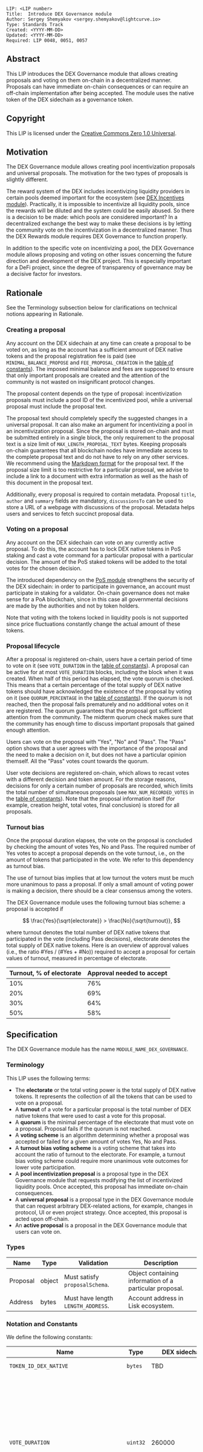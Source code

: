 ```
LIP: <LIP number>
Title:  Introduce DEX Governance module
Author: Sergey Shemyakov <sergey.shemyakov@lightcurve.io>
Type: Standards Track
Created: <YYYY-MM-DD>
Updated: <YYYY-MM-DD>
Required: LIP 0048, 0051, 0057
```

## Abstract

This LIP introduces the DEX Governance module that allows creating proposals and voting on them on-chain in a decentralized manner. Proposals can have immediate on-chain consequences or can require an off-chain implementation after being accepted. The module uses the native token of the DEX sidechain as a governance token.

## Copyright

This LIP is licensed under the [Creative Commons Zero 1.0 Universal](https://creativecommons.org/publicdomain/zero/1.0/).

## Motivation

The DEX Governance module allows creating pool incentivization proposals and universal proposals. The motivation for the two types of proposals is slightly different.

The reward system of the DEX includes incentivizing liquidity providers in certain pools deemed important for the ecosystem (see [DEX Incentives module][dexIncentivesModule]).
Practically, it is impossible to incentivize all liquidity pools, since the rewards will be diluted and the system could be easily abused.
So there is a decision to be made: which pools are considered important?
In a decentralized exchange the best way to make these decisions is by letting the community vote on the incentivization in a decentralized manner.
Thus the DEX Rewards module requires DEX Governance to function properly.

In addition to the specific vote on incentivizing a pool, the DEX Governance module allows proposing and voting on other issues concerning the future direction and development of the DEX project.
This is especially important for a DeFi project, since the degree of transparency of governance may be a decisive factor for investors.

## Rationale

See the Terminology subsection below for clarifications on technical notions appearing in Rationale.

### Creating a proposal

Any account on the DEX sidechain at any time can create a proposal to be voted on, as long as the account has a sufficient amount of DEX native tokens and the proposal registration fee is paid (see `MINIMAL_BALANCE_PROPOSE` and `FEE_PROPOSAL_CREATION` in the [table of constants](#notation-and-constants)).
The imposed minimal balance and fees are supposed to ensure that only important proposals are created and the attention of the community is not wasted on insignificant protocol changes.

The proposal content depends on the type of proposal: incentivization proposals must include a pool ID of the incentivized pool, while a universal proposal must include the proposal text.

The proposal text should completely specify the suggested changes in a universal proposal.
It can also make an argument for incentivizing a pool in an incentivization proposal.
Since the proposal is stored on-chain and must be submitted entirely in a single block, the only requirement to the proposal text is a size limit of `MAX_LENGTH_PROPOSAL_TEXT` bytes.
Keeping proposals on-chain guarantees that all blockchain nodes have immediate access to the complete proposal text and do not have to rely on any other services.
We recommend using the [Markdown format](https://www.markdownguide.org/) for the proposal text.
If the proposal size limit is too restrictive for a particular proposal, we advise to include a link to a document with extra information as well as the hash of this document in the proposal text.

Additionally, every proposal is required to contain metadata.
Proposal `title`, `author` and `summary` fields are mandatory, `discussionsTo` can be used to store a URL of a webpage with discussions of the proposal.
Metadata helps users and services to fetch succinct proposal data.

### Voting on a proposal

Any account on the DEX sidechain can vote on any currently active proposal.
To do this, the account has to lock DEX native tokens in PoS staking and cast a vote command for a particular proposal with a particular decision.
The amount of the PoS staked tokens will be added to the total votes for the chosen decision.

The introduced dependency on the [PoS module][posModule] strengthens the security of the DEX sidechain: in order to participate in governance, an account must participate in staking for a validator.
On-chain governance does not make sense for a PoA blockchain, since in this case all governmental decisions are made by the authorities and not by token holders.

Note that voting with the tokens locked in liquidity pools is not supported since price fluctuations constantly change the actual amount of these tokens.

### Proposal lifecycle

After a proposal is registered on-chain, users have a certain period of time to vote on it (see `VOTE_DURATION` in the [table of constants](#notation-and-constants)). A proposal can be active for at most `VOTE_DURATION` blocks, including the block when it was created.
When half of this period has elapsed, the vote quorum is checked.
This means that a certain percentage of the total supply of DEX native tokens should have acknowledged the existence of the proposal by voting on it (see `QUORUM_PERCENTAGE` in the [table of constants](#notation-and-constants)).
If the quorum is not reached, then the proposal fails prematurely and no additional votes on it are registered.
The quorum guarantees that the proposal got sufficient attention from the community.
The midterm quorum check makes sure that the community has enough time to discuss important proposals that gained enough attention.

Users can vote on the proposal with "Yes", "No" and "Pass".
The "Pass" option shows that a user agrees with the importance of the proposal and the need to make a decision on it, but does not have a particular opinion themself.
All the "Pass" votes count towards the quorum.

User vote decisions are registered on-chain, which allows to recast votes with a different decision and token amount.
For the storage reasons, decisions for only a certain number of proposals are recorded, which limits the total number of simultaneous proposals (see `MAX_NUM_RECORDED_VOTES` in the [table of constants](#notation-and-constants)). Note that the proposal information itself (for example, creation height, total votes, final conclusion) is stored for all proposals.

### Turnout bias

Once the proposal duration elapses, the vote on the proposal is concluded by checking the amount of votes Yes, No and Pass.
The required number of Yes votes to accept a proposal depends on the vote turnout, i.e., on the amount of tokens that participated in the vote. We refer to this dependency as turnout bias.

The use of turnout bias implies that at low turnout the voters must be much more unanimous to pass a proposal.
If only a small amount of voting power is making a decision, there should be a clear consensus among the voters.

The DEX Governance module uses the following turnout bias scheme: a proposal is accepted if

$$ \frac{Yes}{\sqrt{electorate}} > \frac{No}{\sqrt{turnout}}, $$

where turnout denotes the total number of DEX native tokens that participated in the vote (including Pass decisions), electorate denotes the total supply of DEX native tokens. Here is an overview of approval values (i.e., the ratio #Yes / (#Yes + #No)) required to accept a proposal for certain values of turnout, measured in percentage of electorate.

|   **Turnout**, % of electorate    |   **Approval needed to accept**   |
|-----------------------------------|-----------------------------------|
|               10%                 |                  76%              |
|               20%                 |                  69%              |
|               30%                 |                  64%              |
|               50%                 |                  58%              |

## Specification

The DEX Governance module has the name `MODULE_NAME_DEX_GOVERNANCE`.

### Terminology

This LIP uses the following terms:

- The **electorate** or the total voting power is the total supply of DEX native tokens. It represents the collection of all the tokens that can be used to vote on a proposal.
- A **turnout** of a vote for a particular proposal is the total number of DEX native tokens that were used to cast a vote for this proposal.
- A **quorum** is the minimal percentage of the electorate that must vote on a proposal. Proposal fails if the quorum is not reached.
- A **voting scheme** is an algorithm determining whether a proposal was accepted or failed for a given amount of votes Yes, No and Pass.
- A **turnout bias voting scheme** is a voting scheme that takes into account the ratio of turnout to the electorate. For example, a turnout bias voting scheme could require more unanimous vote outcomes for lower vote participation.
- A **pool incentivization proposal** is a proposal type in the DEX Governance module that requests modifying the list of incentivized liquidity pools. Once accepted, this proposal has immediate on-chain consequences.
- A **universal proposal** is a proposal type in the DEX Governance module that can request arbitrary DEX-related actions, for example, changes in protocol, UI or even project strategy. Once accepted, this proposal is acted upon off-chain.
- An **active proposal** is a proposal in the DEX Governance module that users can vote on.

### Types

| **Name**                  |   **Type**        |       **Validation**       |       **Description**                                 |
|---------------------------|-------------------|-----------------------|-------------------------------------------------------|
|   Proposal                |   object          | Must satisfy `proposalSchema`.| Object containing information of a particular proposal.|
|   Address                 |   bytes           | Must have length `LENGTH_ADDRESS`.| Account address in Lisk ecosystem.              |


### Notation and Constants

We define the following constants:

| **Name**                  |   **Type**        |       **DEX sidechain value**       |       **Description**                                 |
|---------------------------|-------------------|-----------------------|-------------------------------------------------------|
|`TOKEN_ID_DEX_NATIVE`|`bytes`|TBD|Token ID of the native token of DEX sidechain.|
|`VOTE_DURATION`|`uint32`|260000|Length of the vote period in blocks. This LIP assumes that the constant `LOCKING_PERIOD_STAKES` of [LIP 57][posModule] satisfies: `VOTE_DURATION >= LOCKING_PERIOD_STAKES` so the PoS locked tokens cannot be unlocked and used twice to vote from two different accounts. For the same reason the outcome of a proposal is checked before executing any block transactions (see [`beforeTransactionsExecute` hook](#before-transactions-execution)).|
|`QUORUM_DURATION`|`uint32`|130000|Length of the quorum period in blocks. After this period the quorum is checked.|
|`FEE_PROPOSAL_CREATION`|`uint64`|5000 * 10^8|Amount of fee to be paid for proposal creation in DEX native tokens.|
|`MINIMAL_BALANCE_PROPOSE`|`uint64`|100000 * 10^8|Minimal amount of DEX native tokens an account should have to create a proposal (including PoS locked tokens).|
|`QUORUM_PERCENTAGE`|`uint32`|10000|Relative amount of votes required for a proposal to pass the quorum, in parts-per-million of the amount of the total supply.|
|`MAX_NUM_RECORDED_VOTES`|`uint32`|100|Maximal number of proposals allowed to exist simultaneously.|
|`MAX_LENGTH_PROPOSAL_TEXT`|`uint32`|10*1024|The maximal allowed length for proposal text, in bytes.|
|`MAX_LENGTH_METADATA_TITLE`|`uint32`|124|The maximal allowed length for data in the `title` property in proposal metadata, in bytes. |
|`MAX_LENGTH_METADATA_AUTHOR`|`uint32`|200|The maximal allowed length for data in the `author` property in proposal metadata, in bytes. |
|`MAX_LENGTH_METADATA_SUMMARY`|`uint32`|500|The maximal allowed length for `summary` property of proposal metadata, in bytes.|
|`MAX_LENGTH_METADATA_LINK`|`uint32`|200|The maximal allowed length for `discussionsTo` property of proposal metadata, in bytes.|
|`LENGTH_PROPOSAL_ID`|`uint32`|4|The number of bytes of a proposal ID.|
|`LENGTH_POOL_ID`|`uint32`|20|The number of bytes of a DEX pool ID.|
|`LENGTH_ADDRESS`|`uint32`|20|The number of bytes of an address.|
|`MODULE_NAME_DEX_GOVERNANCE`|`string`|"dexGovernance"|Name of the DEX Governance module.|
|`SUBSTORE_PREFIX_PROPOSALS`|`bytes`|`0x0000`|Substore prefix of the proposals substore.|
|`SUBSTORE_PREFIX_VOTES`|`bytes`|`0x8000`|Substore prefix of the votes substore.|
|`SUBSTORE_PREFIX_INDEX`|`bytes`|`0xc000`|Substore prefix of the index substore.|
|`COMMAND_CREATE_PROPOSAL`|`string`|"createProposal"|Command name of the create proposal command.|
|`COMMAND_VOTE_ON_PROPOSAL`|`string`|"voteOnProposal"|Command name of the vote command. |
|`EVENT_NAME_PROPOSAL_CREATED`|`string`|"proposalCreated"| Event name of the Proposal Created event. |
|`EVENT_NAME_PROPOSAL_CREATION_FAILED`|`string`|"proposalCreationFailed"| Event name of the Proposal Creation Failed event.|
|`EVENT_NAME_PROPOSAL_QUORUM_CHECKED`|`string`|"proposalQuorumChecked"| Event name of the Proposal Quorum Checked event.|
|`EVENT_NAME_PROPOSAL_OUTCOME_CHECKED`|`string`|"proposalOutcomeChecked"| Event name of the Proposal Outcome Checked event.|
|`EVENT_NAME_PROPOSAL_VOTED`|`string`|"proposalVoted"| Event name of the Proposal Voted event.|
|`CREATION_FAILED_LIMIT_RECORDED_VOTES`|`uint32`| 0 | Event error code for failed proposal creation when the limit of proposals with recorded votes is reached. |
|`CREATION_FAILED_NO_POOL`|`uint32`| 1 | Event error code for failed incentivization proposal creation when the incentivized pool does not exist. |
|`PROPOSAL_TYPE_UNIVERSAL`|`uint32`|0|Code for universal type proposals.|
|`PROPOSAL_TYPE_INCENTIVIZATION`|`uint32`|1|Code for incentivization type proposals.|
|`PROPOSAL_STATUS_ACTIVE`|`uint32`|0|Status for a currently active proposal.|
|`PROPOSAL_STATUS_FINISHED_ACCEPTED`|`uint32`|1|Status for a finished proposal that was accepted.|
|`PROPOSAL_STATUS_FINISHED_FAILED`|`uint32`|2|Status for a finished proposal that passed the quorum check but failed the vote.|
|`PROPOSAL_STATUS_FAILED_QUORUM`|`uint32`|3|Status for a proposal that has ended because of failed quorum after quorum duration had elapsed.|
|`DECISION_YES`|`uint32`|0|Code for the vote decision "Yes".|
|`DECISION_NO`|`uint32`|1|Code for the vote decision "No".|
|`DECISION_PASS`|`uint32`|2|Code for the vote decision "Pass".|

### State Store

The key-value pairs in the module store are organized as follows.

#### Proposals substore

##### Substore Prefix, Store Key, and Store Value

- The substore prefix is set to `SUBSTORE_PREFIX_PROPOSALS`.
- Each store key given by `index.to_bytes(4, byteorder='big')` for the corresponding proposal index `index`. The store key is a byte array of length `LENGTH_PROPOSAL_ID`.
- Each store value is the serialization of an object following the JSON schema `proposalSchema` presented below.
- Notation: For the rest of this proposal let `proposalsStore[index]` be the object value stored in the proposals substore with store key `index.to_bytes(4, byteorder='big')`, deserialized using `proposalSchema`.

##### JSON Schema

```java
proposalSchema = {
    "type": "object",
    "required": [
        "creationHeight",
        "votesYes",
        "votesNo",
        "votesPass",
        "type",
        "content",
        "status"
    ],
    "properties": {
        "creationHeight": {
            "dataType": "uint32",
            "fieldNumber": 1
        },
        "votesYes": {
            "dataType": "uint64",
            "fieldNumber": 2
        },
        "votesNo": {
            "dataType": "uint64",
            "fieldNumber": 3
        },
        "votesPass": {
            "dataType": "uint64",
            "fieldNumber": 4
        },
        "type": {
            "dataType": "uint32",
            "fieldNumber": 5
        },
        "content": {
            "fieldNumber": 6,
            ...proposalContentSchema
        },
        "status": {
            "dataType": "uint32",
            "fieldNumber": 7
        }
    }
}

proposalContentSchema = {
    "type": "object",
    "required": ["text", "poolID", "multiplier", "metadata"],
    "properties": {
        "text": {
            "dataType": "bytes",
            "maxLength": MAX_LENGTH_PROPOSAL_TEXT,
            "fieldNumber": 1
        },
        "poolID": {
            "dataType": "bytes",
            "maxLength": LENGTH_POOL_ID,
            "fieldNumber": 2
        },
        "multiplier": {
            "dataType": "uint32",
            "fieldNumber": 3
        },
        "metadata": {
            "type": "object",
            "required": ["title", "author", "summary", "discussionsTo"],
            "fieldNumber": 4,
            "properties": {
                "title": {
                    "dataType": "bytes",
                    "minLength": 1,
                    "maxLength": MAX_LENGTH_METADATA_TITLE,
                    "fieldNumber": 1
                },
                "author": {
                    "dataType": "bytes",
                    "minLength": 1,
                    "maxLength": MAX_LENGTH_METADATA_AUTHOR,
                    "fieldNumber": 2
                },
                "summary": {
                    "dataType": "bytes",
                    "minLength": 1,
                    "maxLength": MAX_LENGTH_METADATA_SUMMARY,
                    "fieldNumber": 3
                },
                "discussionsTo": {
                    "dataType": "bytes",
                    "maxLength": MAX_LENGTH_METADATA_LINK,
                    "fieldNumber": 4
                }
            }
        }
    }
}
```

##### Properties

- `creationHeight`: The block height when the proposal was submitted.
- `votesYes`: The current staked amount voting "Yes" on the proposal.
- `votesNo`: The current staked amount voting "No" on the proposal.
- `votesPass`: The current staked amount voting "Pass" on the proposal.
- `type`: The type of the proposal. Allowed values are `PROPOSAL_TYPE_UNIVERSAL` and `PROPOSAL_TYPE_INCENTIVIZATION`.
- `content`: An object with the content of the proposal. Contains the following fields:
    - `text`: Byte array with the complete description of the proposal.
    - `poolID`: Byte array of the pool ID to be incentivized in case of incentivization proposal. This field must be left empty for universal proposals.
    - `multiplier`: The multiplier of the pool to be incentivized in case of incentivization proposal. This field must be set to 0 for universal proposals.
    - `metadata`: An object with proposal metadata, i.e., title, author, summary and link to a webpage with the discussion of the proposal. The fields `title`, `author` and `summary` are expected to be filled, the field `discussionsTo` can be left empty.
- `status`: The current status of the proposal. Allowed values are: `PROPOSAL_STATUS_ACTIVE`, `PROPOSAL_STATUS_FINISHED_ACCEPTED`, `PROPOSAL_STATUS_FINISHED_FAILED`, `PROPOSAL_STATUS_FAILED_QUORUM`.

#### Votes substore

##### Substore Prefix, Store Key, and Store Value

- The substore prefix is set to `SUBSTORE_PREFIX_VOTES`.
- Each store key is a voter address given as a byte array of length `LENGTH_ADDRESS`.
- Each store value is the serialization of an object following the JSON schema `votesSchema` presented below.
- Notation: For the rest of this proposal let `votesStore[address]` be the object value stored in the votes substore with store key `address`, deserialized using `votesSchema`. Also `votesStore[address][i]` will denote the `i`-th object of the array `votesStore[address]`.

##### JSON Schema

```java
votesSchema = {
    "type": "object",
    "required": ["voteInfos"],
    "properties": {
        "voteInfos": {
            "fieldNumber": 1,
            "type": "array",
            "items": {
                "type": "object",
                "required": ["proposalIndex", "decision", "amount"],
                "properties": {
                    "proposalIndex": {
                        "dataType": "uint32",
                        "fieldNumber": 1
                    },
                    "decision": {
                        "dataType": "uint32",
                        "fieldNumber": 2
                    },
                    "amount": {
                        "dataType": "uint64",
                        "fieldNumber": 3
                    }
                }
            }
        }
    }
}
```

##### Properties

- `voteInfos`: An array containing information about the votes cast from the address. Logically the array is structured as a queue (FIFO) and its length is limited by `MAX_NUM_RECORDED_VOTES`. An element of `voteInfos` includes:
    - `proposalIndex`: The index of the proposal for which the vote was cast.
    - `decision`: The decision cast by the voter.
    - `amount`: The staked amount of tokens when casting the vote.

#### Index substore

##### Substore Prefix, Store Key, and Store Value
- The substore prefix is set to `SUBSTORE_PREFIX_INDEX`.
- The store key is empty bytes.
- Each store value is the serialization of an object following the JSON schema `indexSchema` presented below.
- Notation: For the rest of this proposal let `indexStore` be the object value stored in the index substore with store key empty bytes, deserialized using `indexSchema`.

##### JSON Schema

```java
indexSchema = {
    "type": "object",
    "required": [
        "newestIndex",
        "nextOutcomeCheckIndex",
        "nextQuorumCheckIndex"
    ],
    "properties": {
        "newestIndex": {
            "type": "uint32",
            "fieldNumber": 1
        },
        "nextOutcomeCheckIndex": {
            "type": "uint32",
            "fieldNumber": 2
        },
        "nextQuorumCheckIndex": {
            "type": "uint32",
            "fieldNumber": 3
        }
    }
}
```

##### Properties
- `newestIndex`: The proposal index of the last created proposal.
- `nextOutcomeCheckIndex`: The proposal index of the next proposal for which the vote duration still has not elapsed. Note that this proposal could be not active if it failed quorum.
- `nextQuorumCheckIndex`: The proposal index of the oldest active proposal for which the quorum was not yet checked.

### Commands

#### create proposal command

This command creates a new pool incentivization or universal proposal. It has the command name `COMMAND_CREATE_PROPOSAL`.

##### Parameters

```java
createProposalParamsSchema = {
    "type": "object",
    "required": ["type", "content"],
    "properties": {
        "type": {
            "dataType": "uint32",
            "fieldNumber": 1
        },
        "content": {
            "fieldNumber": 2,
            ...proposalContentSchema
        }
    }
}
```

- `type`: The type of the proposal. Allowed values are `PROPOSAL_TYPE_UNIVERSAL` and `PROPOSAL_TYPE_INCENTIVIZATION`.
- `content`: The object with the content of the proposal as specified in the proposals substore.

##### Verification

The function [getAvailableBalance][getAvailableBalance] is defined in the Token module, [getLockedStakedAmount][getLockedStakedAmount] in the PoS module and [poolExists][poolExists] in the DEX module.

```python
def verify(trs: Transaction) -> None:
    senderAddress = SHA256(trs.senderPublicKey)[:LENGTH_ADDRESS]
    availableBalance = Token.getAvailableBalance(senderAddress, TOKEN_ID_DEX_NATIVE)
    lockedBalance = PoS.getLockedStakedAmount(senderAddress)
    if availableBalance + lockedBalance < MINIMAL_BALANCE_PROPOSE:
        raise Exception("Insufficient DEX native token balance to create proposal")
    if availableBalance < FEE_PROPOSAL_CREATION:
        raise Exception("Insufficient balance to pay proposal creation fee")

    type = trs.params.type
    content = trs.params.content
    if type == PROPOSAL_TYPE_INCENTIVIZATION:
        if length(content.poolID) != NUM_BYTES_POOL_ID:
            raise Exception("Pool ID must be provided for an incentivization proposal")
    elif type == PROPOSAL_TYPE_UNIVERSAL:
        if length(content.text) == 0:
            raise Exception("Proposal text can not be empty for universal proposal")
        if length(content.poolId) != 0 or content.multiplier != 0:
            raise Exception("For universal proposals, pool ID must be empty and multiplier must be set to 0")
    else:
        raise Exception("Invalid proposal type")
```
##### Execution

The function [payFee][payFee] is defined in the Fee module.

```python
def execute(trs: Transaction) -> None:
    # non-trivial verificaiton checks
    if not hasEnded(indexStore.newestIndex - MAX_NUM_RECORDED_VOTES + 1, currentHeight, VOTE_DURATION):
        emitProposalCreationFailedEvent(CREATION_FAILED_LIMIT_RECORDED_VOTES)
        raise Exception("Limit of proposals with recoded votes is reached")
    if trs.params.type == PROPOSAL_TYPE_INCENTIVIZATION and not DEX.poolExists(content.poolID):
        emitProposalCreationFailedEvent(CREATION_FAILED_NO_POOL)
        raise Exception("Incentivized pool does not exist")

    # command execution
    Fee.payFee(FEE_PROPOSAL_CREATION)
    index = indexStore.newestIndex + 1
    currentHeight = height of the block containing trs
    proposalsStore[index] = encode(proposalSchema, {
        "creationHeight": currentHeight,
        "votesYes": 0,
        "votesNo": 0,
        "votesPass": 0,
        "type": trs.params.type,
        "content": trs.params.content,
        "status": PROPOSAL_STATUS_ACTIVE
    })
    indexStore.newestIndex = index

    senderAddress = SHA256(trs.senderPublicKey)[:LENGTH_ADDRESS]
    emitEvent(
        module = MODULE_NAME_DEX_GOVERNANCE,
        name = EVENT_NAME_PROPOSAL_CREATED,
        data = {
            "creator": senderAddress,
            "index": index,
            "type": trs.params.type
        },
        topics = [index.to_bytes(4, byteorder='big')]
    )

def emitProposalCreationFailedEvent(reason: uint32) -> None:
    emitPersistentEvent(
        module = MODULE_NAME_DEX_GOVERNANCE,
        name = EVENT_NAME_PROPOSAL_CREATION_FAILED,
        data = {"reason": reason},
        topics = []
    )
```

#### vote on proposal command

This command submits votes with a particular decision for a given active proposal from the sender address. It also can be used to change the voting decision of the address, or to increase the votes if additional tokens were locked for voting. It has the command name `COMMAND_VOTE_ON_PROPOSAL`.

##### Parameters

```java
voteOnProposalParamsSchema = {
    "type": "object",
    "required": ["proposalIndex", "decision"],
    "properties": {
        "proposalIndex": {
            "dataType": "uint32",
            "fieldNumber": 1
        },
        "decision": {
            "dataType": "uint32",
            "fieldNumber": 2
        }
    }
}
```

- `proposalIndex`: The index of the proposal for which the vote is cast.
- `decision`: The code for the chosen vote decision for the proposal. Allowed values are: `DECISION_YES`, `DECISION_NO`, `DECISION_PASS`.

##### Verification

```python
def verify(trs: Transaction) -> None:
    if proposalsStore[trs.params.proposalIndex] does not exist:
        raise Exception("Proposal does not exist")
    if trs.params.decision > 2:
        raise Exception("Decision does not exist")
    if proposalsStore[trs.params.proposalIndex].status != PROPOSAL_STATUS_ACTIVE:
        raise Exception("Proposal is not active")
```

##### Execution

The function [getLockedStakedAmount][getLockedStakedAmount] is defined in the PoS module.

```python
def execute(trs: Transaction) -> None:
    index = trs.params.proposalIndex
    senderAddress = SHA256(trs.senderPublicKey)[:LENGTH_ADDRESS]
    currentHeight = height of the block containing trs
    stakedAmount = PoS.getLockedStakedAmount(senderAddress)
    if votesStore[senderAddress] does not exist:
        votesStore[senderAddress] = []

    newVoteInfo = {
        "proposalIndex": index,
        "decision": trs.params.decision,
        "amount": stakedAmount
    }
    if votesStore[senderAddress] contains voteInfo with voteInfo.proposalIndex == index:
        # deduce if the previous saved votes are for the current proposal
        addVotes(index, -voteInfo.amount, voteInfo.decision)
        replace voteInfo with newVoteInfo in votesStore[senderAddress]
    elif length(votesStore[address]) < MAX_NUM_RECORDED_VOTES:
        # append info about the vote to the vote infos queue
        votesStore[senderAddress].append(newVoteInfo)
    else:
        # replace the oldest element in the vote infos queue withe the newest
        replace an element voteInfo with smallest voteInfo.proposalIndex with newVoteInfo in votesStore[senderAddress]
    # vote
    addVotes(index, stakedAmount, trs.params.decision)

    emitEvent(
        module = MODULE_NAME_DEX_GOVERNANCE,
        name = EVENT_NAME_PROPOSAL_VOTED,
        data = {
            "index": index,
            "voterAddress": senderAddress,
            "decision": trs.params.decision,
            "amount": stakedAmount
        },
        topics = [senderAddress, index.to_bytes(4, byteorder='big')]
    )
```

### Events

#### Proposal Created

This event is emitted when a new proposal is created. The name of this event is `EVENT_NAME_PROPOSAL_CREATED`.

##### Topics

- `index`: The index of the created proposal.

##### Data

```java
proposalCreatedEventDataSchema = {
    "type": "object",
    "required": ["creator", "index", "type"],
    "properties": {
        "creator": {
            "dataType": "bytes",
            "length": NUM_BYTES_ADDRESS,
            "fieldNumber": 1
        },
        "index": {
            "dataType": "uint32",
            "fieldNumber": 2
        },
        "type": {
            "dataType": "uint32",
            "fieldNumber": 3
        }
    }
}
```

- `creator`: The address that created the proposal.
- `index`: The index of the created proposal.
- `type`: The type of the created proposal. Allowed values are `PROPOSAL_TYPE_UNIVERSAL` and `PROPOSAL_TYPE_INCENTIVIZATION`.

#### Proposal Creation Failed

This event is emitted when a proposal creation fails. The name of this event is `EVENT_NAME_PROPOSAL_CREATION_FAILED`.

##### Data

```java
proposalCreationFailedEventDataSchema = {
    "type": "object",
    "required": ["reason"],
    "properties": {
        "reason": {
            "dataType": "uint32",
            "fieldNumber": 1
        }
    }
}
```

Allowed values for `reason` are: `CREATION_FAILED_LIMIT_RECORDED_VOTES`, `CREATION_FAILED_NO_POOL`.

#### Proposal Quorum Checked

This event is emitted after the quorum condition was checked for a proposal. The name of this event is `EVENT_NAME_PROPOSAL_QUORUM_CHECKED`.

##### Topics

- `index`: The index of the proposal, for which the quorum was checked.

##### Data

```java
proposalQuorumCheckedEventDataSchema = {
    "type": "object",
    "required": ["index", "status"],
    "properties": {
        "index": {
            "dataType": "uint32",
            "fieldNumber": 1
        },
        "status": {
            "dataType": "uint32",
            "fieldNumber": 2
        }
    }
}
```

- `index`: The index of the created proposal.
- `status`: The status of the proposal after the quorum check. Possible values are: `PROPOSAL_STATUS_ACTIVE` and `PROPOSAL_STATUS_FAILED_QUORUM`.

#### Proposal Outcome Checked

This event is emitted after the outcome of a particular proposal is checked. The name of this event is `EVENT_NAME_PROPOSAL_OUTCOME_CHECKED`.

##### Topics

- `index`: The index of the proposal, for which the outcome was checked.

##### Data

```java
proposalOutcomeCheckedEventDataSchema = {
    "type": "object",
    "required": ["index", "status"],
    "properties": {
        "index": {
            "dataType": "uint32",
            "fieldNumber": 1
        },
        "status": {
            "dataType": "uint32",
            "fieldNumber": 2
        }
    }
}
```

- `index`: The index of the created proposal.
- `status`: The status of the proposal after the outcome check. Possible values are: `PROPOSAL_STATUS_FINISHED_ACCEPTED`, `PROPOSAL_STATUS_FINISHED_FAILED`.

#### Proposal Voted

This event is emitted after a user voted on a particular proposal. The name of this event is `EVENT_NAME_PROPOSAL_VOTED`

##### Topics

- `voterAddress`: The address of the account that cast a vote.
- `index`: The index of the proposal that was voted on.

##### Data

```java
proposalVotedEventSchema = {
    "type": "object",
    "required": [
        "index",
        "voterAddress",
        "decision",
        "amount"
    ],
    "properties": {
        "index": {
            "dataType": "uint32",
            "fieldNumber": 1
        },
        "voterAddress": {
            "dataType": "bytes",
            "length": LENGTH_ADDRESS,
            "fieldNumber": 2
        },
        "decision": {
            "dataType": "uint32",
            "fieldNumber": 3
        },
        "amount": {
            "dataType": "uint64",
            "fieldNumber": 4
        }
    }
}
```

- `index`: The index of the proposal that was voted on.
- `voterAddress`: The address of the account that cast a vote.
- `decision`: The code for the chosen vote decision for the proposal. Allowed values are: `DECISION_YES`, `DECISION_NO`, `DECISION_PASS`.
- `amount`: The number of votes.

### Internal functions

#### hasEnded

The function checks whether a given proposal was created more than a particular number of blocks in the past.

```python
def hasEnded(index: uint32, currentHeight: uint32, duration: uint32) -> bool:
    if index < 0:
        # for technical reasons, we always assume that proposals with negative indices have ended
        return True
    if proposalsStore[index] does not exist:
        return False
    return (currentHeight - proposalsStore[index].creationHeight) >= duration
```

#### addVotes

The function adds a given number of votes to the given proposal, depending on the vote decision. Note that the number of votes could be negative.

```python
def addVotes(index: uint32, votes: int64, decision: uint32) -> None:
    if decision == DECISION_YES:
        votesYes = votes + proposalsStore[index].votesYes
        checkNonNegative(votesYes)
        proposalsStore[index].votesYes = votesYes
    elif decision == DECISION_NO:
        votesNo = votes + proposalsStore[index].votesNo
        checkNonNegative(votesNo)
        proposalsStore[index].votesNo = votesNo
    elif decision == DECISION_PASS:
        votesPass = votes + proposalsStore[index].votesPass
        checkNonNegative(votesPass)
        proposalsStore[index].votesPass = votesPass
    else:
        raise Exception("Decision does not exist")
```

#### checkNonNegative

This helper function checks if the given number is non negative and throws an exception otherwise.

```python
def checkNonNegative(number: int64) -> None:
    if number < 0:
        raise Exception("Given number must be non-negative")
```

#### getVoteOutcome

For a given number of Yes, No and Pass votes, the function checks whether the proposal passes or fails. The function applies the majority with turnout bias voting scheme (see [Rationale](#turnout-bias)). The function [getTotalSupply][getTotalSupply] is defined in the Token module.

```python
def getVoteOutcome(amountYes: uint64, amountNo: uint64, amountPass: uint64) -> uint32:
    electorate = Token.getTotalSupply(TOKEN_ID_DEX_NATIVE)
    turnout = amountYes + amountNo + amountPass
    if amountYes * amountYes * turnout > amountNo * amountNo * electorate:
        return PROPOSAL_STATUS_FINISHED_ACCEPTED
    else:
        return PROPOSAL_STATUS_FINISHED_FAILED
```

### Endpoints for Off-Chain Services

This section specifies the non-trivial or recommended endpoints of the module and does not include all endpoints.

#### getProposal

The function returns the proposal object with a given index.

```python
def getProposal(index: uint32) -> Proposal:
    if proposalsStore[index] does not exist:
        raise Exception("Proposal with the given index does not exist")
    return proposalsStore[index]
```

#### getUserVotes

The function returns the vote information submitted by a particular user.

```python
def getUserVotes(voterAddress: Address) -> list[object]:
    if votesStore[voterAddress] does not exist:
        return []
    return votesStore[voterAddress]
```

#### getIndexStore

The function returns the index store information.

```python
def getIndexStore() -> object:
    return indexStore
```

### Block Processing

#### Before Transactions Execution

The following logic checks whether the vote or quorum period of the active proposals has elapsed. The function [getTotalSupply][getTotalSupply] is defined in the Token module, [updateIncentivizedPools][updateIncentivizedPools] in the DEX module.

```python
def beforeTransactionsExecute(b: Block) -> None:
    height = b.header.height
    # check quorum if the quorum duration has elapsed
    while hasEnded(indexStore.nextQuorumCheckIndex, height, QUORUM_DURATION):
        index = indexStore.nextQuorumCheckIndex
        proposal = proposalsStore[index]
        turnout = proposal.votesYes + proposal.votesNo + proposal.votesPass
        # check quorum without division to avoid float arithmetic
        if turnout * 1000000 < QUORUM_PERCENTAGE * Token.getTotalSupply(TOKEN_ID_DEX_NATIVE):
            # quorum is failed
            proposalsStore[index].status = PROPOSAL_STATUS_FAILED_QUORUM

        emitEvent(
            module = MODULE_NAME_DEX_GOVERNANCE,
            name = EVENT_NAME_PROPOSAL_QUORUM_CHECKED,
            data = {
                "index": index,
                "status": proposalsStore[index].status
            },
            topics = [index.to_bytes(4, byteorder='big')]
        )
        indexStore.nextQuorumCheckIndex += 1

    # check proposal outcome if vote duration has elapsed
    while hasEnded(indexStore.nextOutcomeCheckIndex, height, VOTE_DURATION):
        index = indexStore.nextOutcomeCheckIndex
        proposal = proposalsStore[index]
        if proposal.status == PROPOSAL_STATUS_ACTIVE:
            # conclude the vote
            outcome = getVoteOutcome(proposal.votesYes, proposal.votesNo, proposal.votesPass)
            proposalsStore[index].status = outcome
            if proposal.type == PROPOSAL_TYPE_INCENTIVIZATION and outcome == PROPOSAL_STATUS_FINISHED_ACCEPTED:
                DEX.updateIncentivizedPools(proposal.content.poolID, proposal.content.multiplier, height)

            emitEvent(
                module = MODULE_NAME_DEX_GOVERNANCE,
                name = EVENT_NAME_PROPOSAL_OUTCOME_CHECKED,
                data = {
                    "index": index,
                    "status": outcome
                },
                topics = [index.to_bytes(4, byteorder='big')]
            )
        indexStore.nextOutcomeCheckIndex += 1
```

### Genesis block processing

#### Genesis assets schema

```java
genesisDEXGovernanceSchema = {
    "type": "object",
    "required": [
        "proposalsStore",
        "votesStore"
    ],
    "properties": {
        "proposalsStore": {
            "type": "array",
            "fieldNumber": 1,
            "items": {
            ...proposalSchema
            }
        },
        "votesStore": {
            "type": "array",
            "fieldNumber": 2,
            "items": {
                "type": "object",
                "required": [
                    "address",
                    "votes"
                ],
                "properties": {
                    "address": {
                        "dataType": "bytes",
                        "length": LENGTH_ADDRESS,
                        "fieldNumber": 1
                    },
                    "votes": {
                        "fieldNumber": 2,
                        ...votesSchema
                    }
                }
            }
        }
    }
}
```

#### Genesis state initialization

The genesis state is initialized as follows:

```python
def initGenesisState(b: GenesisBlock) -> None:
    # genesis block verification is defined below
    verifyGenesisBlock(b)

    genesisData = DEX Governance genesis data decoded with genesisDEXGovernanceSchema
    height = b.header.height
    # initialize proposals substore and compute values for index substore
    for i, proposal in enumerate(proposalsStore):
        proposalsStore[i] = encode(proposalSchema, {
            "creationHeight": proposal.creationHeight,
            "votesYes": proposal.votesYes,
            "votesNo": proposal.votesNo,
            "votesPass": proposal.votesPass,
            "type": proposal.type,
            "content": proposal.content,
            "status": proposal.status
        })

    # initialize votes substore
    for entry in votesStore:
        votesStore[votes.address] = encode(votesSchema, {"voteInfos": entry.votes})

    # initialize index substore
    nextOutcomeCheckIndex = 0
    nextQuorumCheckIndex = 0
    newestIndex = length(proposalsStore) - 1
    for i in range(length(proposalsStore)):
        # proposals substore is already initialized
        if not hasEnded(i, height, VOTE_DURATION):
            nextOutcomeCheckIndex = i
            break

    for i in range(length(proposalsStore)):        
        if not hasEnded(i, height, QUORUM_DURATION):
            nextQuorumCheckIndex = i
            break
    indexStore = encode(indexSchema, { "newestIndex": newestIndex,
        "nextOutcomeCheckIndex": nextOutcomeCheckIndex,
        "nextQuorumCheckIndex": nextQuorumCheckIndex
    })

def verifyGenesisBlock(b: GenesisBlock) -> None:
    genesisData = DEX Governance genesis data decoded with genesisDEXGovernanceSchema
    proposalsStore = genesisData.proposalsStore
    votesStore = genesisData.votesStore
    height = b.header.height

    # creation heights can not decrease in the array
    previousCreationHeight = 0
    for proposal in proposalsStore:
        if proposal.creationHeight < previousCreationHeight:
            raise Exception("Proposals must be indexed in the creation order")
        previousCreationHeight = proposal.creationHeight

    # checks for proposalsStore
    for proposal in proposalsStore:
        creationHeight = proposal.creationHeight
        if creationHeight >= height:
            raise Exception("Proposal can not be created in the future")
        if proposal.type > 1:
            raise Exception("Invalid proposal type")
        if proposal.type == PROPOSAL_TYPE_INCENTIVIZATION and length(proposal.content.poolID) != NUM_BYTES_POOL_ID:
            raise Exception("Incentivization proposal must contain a valid pool ID")
        if proposal.type == PROPOSAL_TYPE_UNIVERSAL:
            if length(proposal.content.text) == 0:
                raise Exception("Proposal text can not be empty for universal proposal")
            if length(proposal.content.poolID) != 0 or proposal.content.multiplier != 0:
                raise Exception("For universal proposals, pool ID must be empty and multiplier must be set to 0")

        if proposal.status > 3:
            raise Exception("Invalid proposal status")

    # checks for votesStore
    if not all votes.address are unique for votes in votesStore:
        raise Exception("All addresses in votes store must be unique")
    for entry in votesStore:
        for i, voteInfo in enumerate(entry.votes.voteInfos):
            if voteInfo.proposalIndex >= length(proposalsStore):
                raise Exception("Vote info references incorrect proposal index")    
            if voteInfo.decision > 2:
                raise Exception("Incorrect vote decision")

    # check vote calculation for the proposals with recorded votes
    firstWithRecordedVotes = max(0, length(proposalsStore) - MAX_NUM_RECORDED_VOTES)
    votesYes = {}
    votesNo = {}
    votesPass = {}
    rangeWithRecordedVotes = range(firstWithRecordedVotes, length(proposalsStore))
    for index in rangeWithRecordedVotes:
        votesYes[index] = 0
        votesNo[index] = 0
        votesPass[index] = 0
    for votesEntry in votesStore:
        for voteInfo in votesEntry.votes:
            if voteInfo.proposalIndex in rangeWithRecordedVotes:
                index = voteInfo.proposalIndex
                decision = voteInfo.decision
                amount = voteInfo.amount
                if decision == DECISION_YES:
                    votesYes[index] += amount
                elif decision == DECISION_NO:
                    votesNo[index] += amount
                elif decision == DECISION_PASS:
                    votesPass[index] += amount
    for index in rangeWithRecordedVotes:
        if proposalsStore[index].votesYes != votesYes[index] or
            proposalsStore[index].votesNo != votesNo[index] or
            proposalsStore[index].votesPass != votesPass[index]:
            raise Exception("Incorrect vote data about the proposals with recorded votes")
```

[dexIncentivesModule]: https://github.com/LiskHQ/lips-staging/blob/main/proposals/lip_introduce_DEX_Rewards_module.md
[poolExists]: https://github.com/LiskHQ/lips-staging/blob/main/proposals/lip-introduce_DEX_Module.md#poolexists
[updateIncentivizedPools]: https://github.com/LiskHQ/lips-staging/blob/main/proposals/lip-introduce_DEX_Module.md#updateincentivizedpools
[getLockedStakedAmount]: https://github.com/LiskHQ/lips-staging/blob/main/proposals/lip-0057.md#getlockedstakedamount
[posModule]: https://github.com/LiskHQ/lips-staging/blob/main/proposals/lip-0057.md
[payFee]: https://github.com/LiskHQ/lips/blob/main/proposals/lip-0048.md#payfee
[getAvailableBalance]: https://github.com/LiskHQ/lips/blob/main/proposals/lip-0051.md#getavailablebalance
[getTotalSupply]: https://github.com/LiskHQ/lips/blob/main/proposals/lip-0051.md#gettotalsupply

